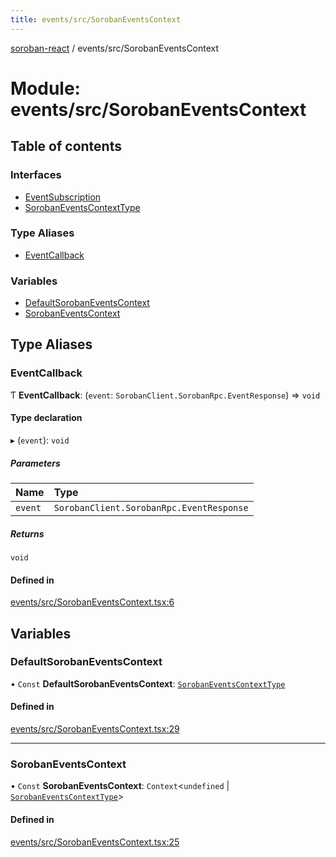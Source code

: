 ```yaml
---
title: events/src/SorobanEventsContext
---
```

[soroban-react](../README.md) / events/src/SorobanEventsContext

# Module: events/src/SorobanEventsContext

## Table of contents

### Interfaces

- [EventSubscription](../interfaces/events_src_SorobanEventsContext.EventSubscription.md)
- [SorobanEventsContextType](../interfaces/events_src_SorobanEventsContext.SorobanEventsContextType.md)

### Type Aliases

- [EventCallback](events_src_SorobanEventsContext.md#eventcallback)

### Variables

- [DefaultSorobanEventsContext](events_src_SorobanEventsContext.md#defaultsorobaneventscontext)
- [SorobanEventsContext](events_src_SorobanEventsContext.md#sorobaneventscontext)

## Type Aliases

### EventCallback

Ƭ **EventCallback**: (`event`: `SorobanClient.SorobanRpc.EventResponse`) => `void`

#### Type declaration

▸ (`event`): `void`

##### Parameters

| Name | Type |
| :------ | :------ |
| `event` | `SorobanClient.SorobanRpc.EventResponse` |

##### Returns

`void`

#### Defined in

[events/src/SorobanEventsContext.tsx:6](https://github.com/mauroepce/soroban-react/blob/546de55/packages/events/src/SorobanEventsContext.tsx#L6)

## Variables

### DefaultSorobanEventsContext

• `Const` **DefaultSorobanEventsContext**: [`SorobanEventsContextType`](../interfaces/events_src_SorobanEventsContext.SorobanEventsContextType.md)

#### Defined in

[events/src/SorobanEventsContext.tsx:29](https://github.com/mauroepce/soroban-react/blob/546de55/packages/events/src/SorobanEventsContext.tsx#L29)

___

### SorobanEventsContext

• `Const` **SorobanEventsContext**: `Context`<`undefined` \| [`SorobanEventsContextType`](../interfaces/events_src_SorobanEventsContext.SorobanEventsContextType.md)\>

#### Defined in

[events/src/SorobanEventsContext.tsx:25](https://github.com/mauroepce/soroban-react/blob/546de55/packages/events/src/SorobanEventsContext.tsx#L25)

